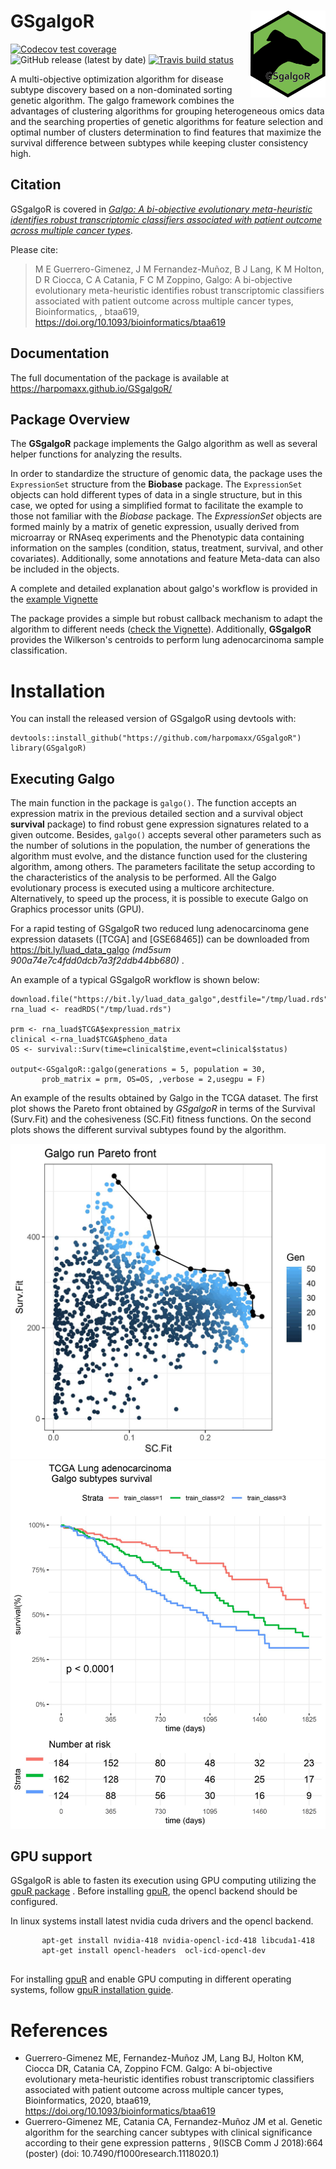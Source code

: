 
GSgalgoR <img src="inst/extdata/GSgalgoR.png" align="right" alt="" width="120" />
================================================================================
<!-- badges: start -->
[![Codecov test coverage](https://codecov.io/gh/harpomaxx/GSgalgoR/branch/master/graph/badge.svg)](https://codecov.io/gh/harpomaxx/GSgalgoR?branch=master)![GitHub release (latest by date)](https://img.shields.io/github/v/release/harpomaxx/GSgalgoR)
[![Travis build status](https://travis-ci.org/harpomaxx/GSgalgoR.svg?branch=master)](https://travis-ci.org/harpomaxx/GSgalgoR)
<!-- badges: end -->

A multi-objective optimization algorithm for disease subtype discovery based on a  non-dominated sorting genetic algorithm. The galgo framework combines the advantages of clustering algorithms for grouping heterogeneous omics data and the searching properties of genetic algorithms for feature selection and optimal number of clusters determination to find features that maximize the survival difference between subtypes while keeping cluster consistency high.

## Citation

GSgalgoR is covered in [*Galgo: A bi-objective evolutionary meta-heuristic identifies robust transcriptomic classifiers associated with patient outcome across multiple cancer types*](https://academic.oup.com/bioinformatics/article-abstract/doi/10.1093/bioinformatics/btaa619/5868557).

Please cite:
> M E Guerrero-Gimenez, J M Fernandez-Muñoz, B J Lang, K M Holton, D R Ciocca, C A Catania, F C M Zoppino, Galgo: A bi-objective evolutionary meta-heuristic identifies robust transcriptomic classifiers associated with patient outcome across multiple cancer types, Bioinformatics, , btaa619, https://doi.org/10.1093/bioinformatics/btaa619

## Documentation

The full documentation of the package is available at https://harpomaxx.github.io/GSgalgoR/

## Package Overview

The **GSgalgoR** package implements the Galgo algorithm as well as several helper functions for analyzing the results. 

In order to standardize the structure of genomic data, the package uses the `ExpressionSet` structure from the **Biobase** package. The `ExpressionSet` objects can hold different types of data in a single structure, but in this case, we opted for using a simplified format to facilitate the example to those not familiar with the *Biobase* package. The *ExpressionSet* objects are formed mainly by a matrix of genetic expression, usually derived from microarray or RNAseq experiments and the Phenotypic data containing information on the samples (condition, status, treatment, survival, and other covariates). Additionally, some annotations and feature Meta-data can also be included in the objects. 

A complete and detailed explanation about galgo's workflow is provided in the 
[example Vignette](https://harpomaxx.github.io/GSgalgoR/articles/GSgalgoR.html)

The package provides a simple but robust callback mechanism to adapt the algorithm to different needs ([check the Vignette](https://harpomaxx.github.io/GSgalgoR/articles/GSgalgoR_callbacks.html)). Additionally, **GSgalgoR** provides the Wilkerson's centroids to perform lung adenocarcinoma sample classification.

# Installation

You can install the released version of GSgalgoR using devtools with:

```
devtools::install_github("https://github.com/harpomaxx/GSgalgoR")
library(GSgalgoR)
```
## Executing Galgo

The main function in the package is `galgo()`. The function accepts an expression matrix in the previous detailed section and a survival object **survival** package) to find robust gene expression signatures related to a given outcome. Besides, `galgo()` accepts several other parameters such as the number of solutions in the population, the number of generations the algorithm must evolve, and the distance function used for the clustering algorithm, among others. The parameters facilitate the setup according to the characteristics of the analysis to be performed. All the Galgo evolutionary process is executed using a multicore architecture. Alternatively, to speed up the process, it is possible to execute Galgo on Graphics processor units (GPU).

For a rapid testing of GSgalgoR two reduced lung adenocarcinoma gene expression datasets ([TCGA] and [GSE68465]) can be downloaded from  https://bit.ly/luad_data_galgo *(md5sum 900a74e7c4fdd0dcb7a3f2ddb44bb680)* .  

An example of a typical GSgalgoR workflow is shown below:

```
download.file("https://bit.ly/luad_data_galgo",destfile="/tmp/luad.rds")
rna_luad <- readRDS("/tmp/luad.rds")

prm <- rna_luad$TCGA$expression_matrix
clinical <-rna_luad$TCGA$pheno_data
OS <- survival::Surv(time=clinical$time,event=clinical$status)

output<-GSgalgoR::galgo(generations = 5, population = 30,
       prob_matrix = prm, OS=OS, ,verbose = 2,usegpu = F)
```   

An example of the results obtained by Galgo in the TCGA dataset. The first plot shows the Pareto front obtained by *GSgalgoR* in terms of the Survival (Surv.Fit) and the cohesiveness (SC.Fit) fitness functions. On the second plots shows the different survival subtypes found by the algorithm.

![](./inst/extdata/images/pareto2.jpg)
![](./inst/extdata/images/TCGA_galgo.jpg)

## GPU support

GSgalgoR is able to fasten its execution using GPU computing utilizing the [gpuR package](https://cran.r-project.org/package=gpuR "gpuR R package") . Before installing [gpuR](https://cran.r-project.org/package=gpuR "gpuR R package"), the opencl backend should be configured. 

In linux systems install latest nvidia cuda drivers and the opencl backend.

```
       apt-get install nvidia-418 nvidia-opencl-icd-418 libcuda1-418
       apt-get install opencl-headers  ocl-icd-opencl-dev
       
```

For installing [gpuR](https://github.com/cdeterman/gpuR/wiki) and enable GPU computing in different operating systems, follow [gpuR installation guide](https://github.com/cdeterman/gpuR/wiki "gpuR installation guide").

# References

* Guerrero-Gimenez ME, Fernandez-Muñoz JM, Lang BJ, Holton KM, Ciocca DR, Catania CA, Zoppino FCM. Galgo: A bi-objective evolutionary meta-heuristic identifies robust transcriptomic classifiers associated with patient outcome across multiple cancer types, Bioinformatics, 2020, btaa619, https://doi.org/10.1093/bioinformatics/btaa619
* Guerrero-Gimenez ME, Catania CA, Fernandez-Muñoz JM et al. Genetic algorithm for the searching cancer subtypes with clinical significance according to their gene expression patterns , 9(ISCB Comm J 2018):664 (poster) (doi: 10.7490/f1000research.1118020.1)
